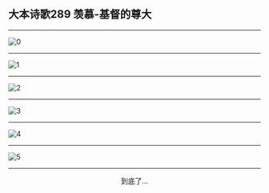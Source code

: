 
## 大本诗歌289 羡慕-基督的尊大
        
<div id="aplayer0"></div>

---

<img alt="0" data-original="https://cdn.jsdelivr.net/gh/k34869/shi/data/d0288/0">

---

<img alt="1" data-original="https://cdn.jsdelivr.net/gh/k34869/shi/data/d0288/1">

---

<img alt="2" data-original="https://cdn.jsdelivr.net/gh/k34869/shi/data/d0288/2">

---

<img alt="3" data-original="https://cdn.jsdelivr.net/gh/k34869/shi/data/d0288/3">

---

<img alt="4" data-original="https://cdn.jsdelivr.net/gh/k34869/shi/data/d0288/4">

---

<img alt="5" data-original="https://cdn.jsdelivr.net/gh/k34869/shi/data/d0288/5">

---

<p style="text-align: center">到底了...</p>

<script src="/js/dist-view.js"></script>

<script>
MAIN.id = 'd0288';
        
const ap0 = new APlayer({
    container: document.getElementById('aplayer0'),
    volume: 1,
    loop: 'none',
    preload: 'none',
    audio: [{
        name: '大本诗歌289.mp3',
        artist: '大本诗歌',
        url: 'https://res.wx.qq.com/voice/getvoice?mediaid=MzI0NTk3MDM5M18yMjQ3NDkxMDQy',
        cover: '/favicon'
    }]
});
</script>
